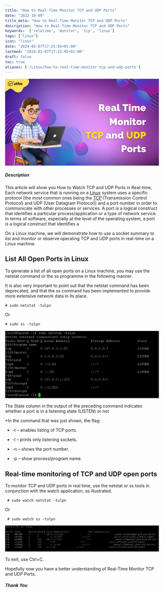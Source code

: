 ```yaml
---
title: "How to Real-Time Monitor TCP and UDP Ports"
date: "2022-10-09"
title_meta: "How to Real-Time Monitor TCP and UDP Ports"
description: "How to Real-Time Monitor TCP and UDP Ports"
keywords:  ['relatime', 'monitor', 'tcp', 'linux']
tags: ["linux"]
icon: "linux"
date: "2024-03-07T17:25:05+01:00"
lastmod: "2024-03-07T17:25:05+01:00" 
draft: false
toc: true
aliases: ['/Linux/how-to-real-time-monitor-tcp-and-udp-ports']
---
```


![](images/How-to-Real-Time-Monitor-TCP-and-UDP-Ports_utho.jpg)

##### **Description**

This article will show you How to Watch TCP and UDP Ports in Real-time, Each network service that is running on a [Linux](https://utho.com/docs/tutorial/category/linux-tutorial/) system uses a specific protocol (the most common ones being the [TCP](https://en.wikipedia.org/wiki/Transmission_Control_Protocol) (Transmission Control Protocol) and UDP (User Datagram Protocol)) and a port number in order to communicate with other processes or services. A port is a logical construct that identifies a particular process/application or a type of network service. In terms of software, especially at the level of the operating system, a port is a logical construct that identifies a

On a Linux machine, we will demonstrate how to use a socket summary to list and monitor or observe operating TCP and UDP ports in real-time on a Linux machine.

## **List All Open Ports in Linux**

To generate a list of all open ports on a Linux machine, you may use the netstat command or the ss programme in the following manner.

It is also very important to point out that the netstat command has been deprecated, and that the ss command has been implemented to provide more extensive network data in its place.

```
# sudo netstat -tulpn 
```

Or

```
# sudo ss -tulpn 
```

![Watch TCP and UDP Ports in Real-time](images/image-319.png)

The State column in the output of the preceding command indicates whether a port is in a listening state (LISTEN) or not

\*In the command that was just shown, the flag:

- \-t – enables listing of TCP ports.

- \-l – prints only listening sockets.
- \-n – shows the port number.
- \-p – show process/program name.  
    

## **Real-time monitoring of TCP and UDP open ports**

To monitor TCP and UDP ports in real time, use the netstat or ss tools in conjunction with the watch application, as illustrated.

```
 # sudo watch netstat -tulpn 
```

Or

```
 # sudo watch ss -tulpn 
```

![How to Watch TCP and UDP Ports in Real-time](images/image-320-1024x173.png)

To exit, use Ctrl+C.

Hopefully now you have a better understanding of Real-Time Monitor TCP and UDP Ports.

##### **Thank You**
